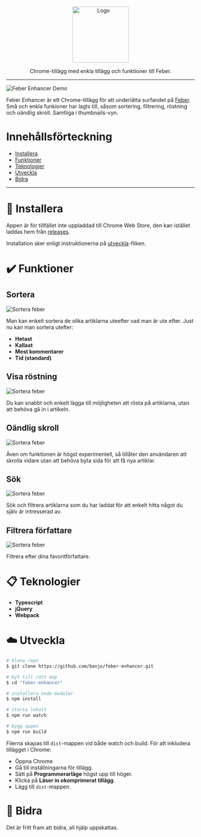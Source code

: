 <p align="center">

  <a href="https://github.com/banjo/feber-enhancer">
    <img src="https://i.imgur.com/jNqP3LS.png" alt="Logo" width="150" style="margin-top: 30px;" >
  </a>

  <p align="center">
    Chrome-tillägg med enkla tillägg och funktioner till Feber.
    <br />
  </p>
</p>

---

![Feber Enhancer Demo](./assets/feber-enhancer-demo.png)

Feber Enhancer är ett Chrome-tillägg för att underlätta surfandet på [Feber](https://www.feber.se). Små och enkla funkioner har lagts till, såsom sortering, filtrering, röstning och oändlig skroll. Samtliga i thumbnails-vyn. 

# Innehållsförteckning
- [Installera](#dart-installera)
- [Funktioner](#heavy_check_mark-funktioner)
- [Teknologier](#clipboard-teknologier)
- [Utveckla](#cloud-utveckla)
- [Bidra](#wrench-bidra)

___

# :dart: Installera
Appen är för tillfället inte uppladdad till Chrome Web Store, den kan istället laddas hem från [releases](https://github.com/banjo/feber-enhancer/releases/latest).

Installation sker enligt instruktionerna på [utveckla](#cloud-utveckla)-fliken.


# :heavy_check_mark: Funktioner

## Sortera
![Sortera feber](/assets/feber-sort.gif)

Man kan enkelt sortera de olika artiklarna uteefter vad man är ute efter. Just nu kan man sortera utefter:

* **Hetast**
* **Kallast**
* **Mest kommentarer**
* **Tid (standard)**

## Visa röstning
![Sortera feber](/assets/feber-vote.gif)


Du kan snabbt och enkelt lägga till möjligheten att rösta på artiklarna, utan att behöva gå in i artikeln.

## Oändlig skroll
![Sortera feber](/assets/feber-scroll.gif)


Även om funktionen är högst experimentell, så tillåter den användaren att skrolla vidare utan att behöva byta sida för att få nya artiklar.

## Sök
![Sortera feber](/assets/feber-search.gif)

Sök och filtrera artiklarna som du har laddat för att enkelt hitta något du själv är intresserad av.

## Filtrera författare
![Sortera feber](/assets/feber-author.gif)

Filtrera efter dina favoritförfattare.

# :clipboard: Teknologier
* **Typescript**
* **jQuery**
* **Webpack**

# :cloud: Utveckla

```bash
# klona repo
$ git clone https://github.com/banjo/feber-enhancer.git

# byt till rätt map
$ cd "feber-enhancer"

# installera node-moduler
$ npm install

# starta lokalt
$ npm run watch

# bygg appen
$ npm run build
```

Filerna skapas till `dist`-mappen vid både watch och build. För att inkludera tillägget i Chrome:

* Öppna Chrome
* Gå till inställningarna för tillägg.
* Sätt på **Programmerarläge** högst upp till höger.
* Klicka på **Läser in okomprimerat tillägg**.
* Lägg till `dist`-mappen.


# :wrench: Bidra
Det är fritt fram att bidra, all hjälp uppskattas.
